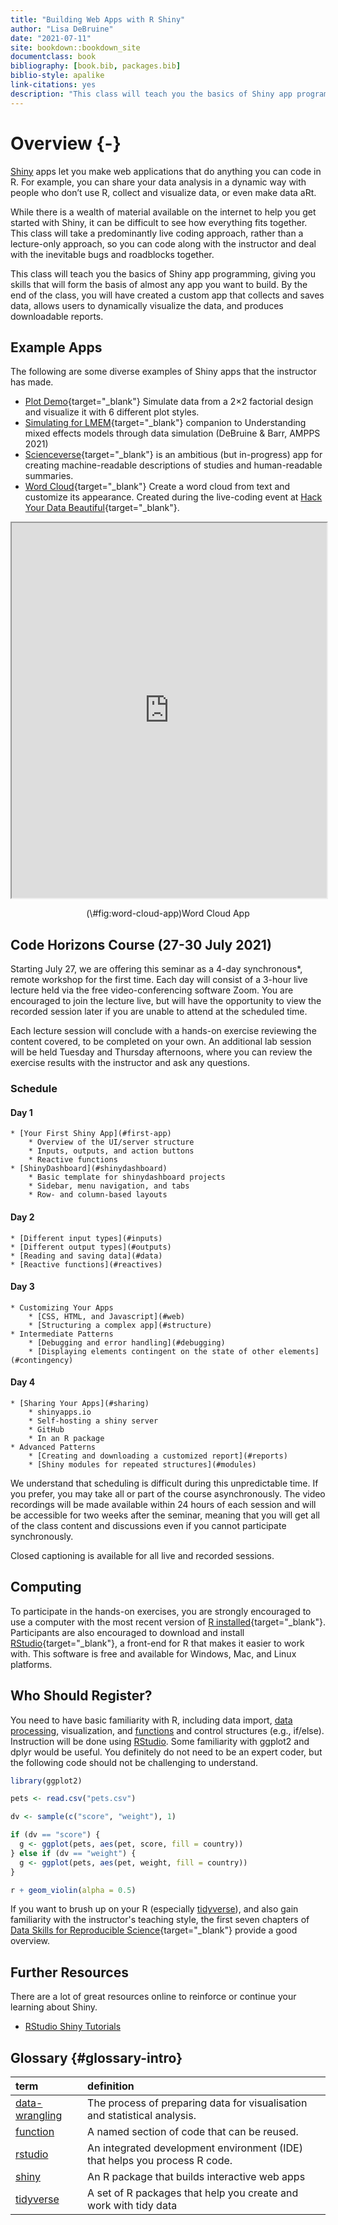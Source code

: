 ```yaml
--- 
title: "Building Web Apps with R Shiny"
author: "Lisa DeBruine"
date: "2021-07-11"
site: bookdown::bookdown_site
documentclass: book
bibliography: [book.bib, packages.bib]
biblio-style: apalike
link-citations: yes
description: "This class will teach you the basics of Shiny app programming, giving you skills that will form the basis of almost any app you want to build. By the end of the class, you will have created a custom app that collects and saves data, allows users to dynamically visualize the data, and produces downloadable reports."
---
```





# Overview {-}

<a class='glossary' target='_blank' title='An R package that builds interactive web apps' href='https://psyteachr.github.io/glossary/s#shiny'>Shiny</a> apps let you make web applications that do anything you can code in R. For example, you can share your data analysis in a dynamic way with people who don’t use R, collect and visualize data, or even make data aRt.

While there is a wealth of material available on the internet to help you get started with Shiny, it can be difficult to see how everything fits together. This class will take a predominantly live coding approach, rather than a lecture-only approach, so you can code along with the instructor and deal with the inevitable bugs and roadblocks together.

This class will teach you the basics of Shiny app programming, giving you skills that will form the basis of almost any app you want to build. By the end of the class, you will have created a custom app that collects and saves data, allows users to dynamically visualize the data, and produces downloadable reports.

## Example Apps

The following are some diverse examples of Shiny apps that the instructor has made.

* [Plot Demo](https://shiny.psy.gla.ac.uk/debruine/plotdemo/){target="_blank"} Simulate data from a 2×2 factorial design and visualize it with 6 different plot styles.
* [Simulating for LMEM](https://shiny.psy.gla.ac.uk/lmem_sim/){target="_blank"} companion to Understanding mixed effects models through data simulation (DeBruine & Barr, AMPPS 2021)
* [Scienceverse](http://shiny.ieis.tue.nl/scienceverse/){target="_blank"} is an ambitious (but in-progress) app for creating machine-readable descriptions of studies and human-readable summaries.
* [Word Cloud](https://shiny.psy.gla.ac.uk/debruine/wordcloud/){target="_blank"} Create a word cloud from text and customize its appearance. Created during the live-coding event at [Hack Your Data Beautiful](https://psyteachr.github.io/hack-your-data/){target="_blank"}.

<div class="figure" style="text-align: center">
<iframe src="https://shiny.psy.gla.ac.uk/debruine/wordcloud/?showcase=0" width="100%" height="600px"></iframe>
<p class="caption">(\#fig:word-cloud-app)Word Cloud App</p>
</div>


## Code Horizons Course (27-30 July 2021)

Starting July 27, we are offering this seminar as a 4-day synchronous*, remote workshop for the first time. Each day will consist of a 3-hour live lecture held via the free video-conferencing software Zoom. You are encouraged to join the lecture live, but will have the opportunity to view the recorded session later if you are unable to attend at the scheduled time.

Each lecture session will conclude with a hands-on exercise reviewing the content covered, to be completed on your own. An additional lab session will be held Tuesday and Thursday afternoons, where you can review the exercise results with the instructor and ask any questions.

### Schedule

#### Day 1
    * [Your First Shiny App](#first-app)
        * Overview of the UI/server structure
        * Inputs, outputs, and action buttons
        * Reactive functions
    * [ShinyDashboard](#shinydashboard)
        * Basic template for shinydashboard projects
        * Sidebar, menu navigation, and tabs
        * Row- and column-based layouts

#### Day 2
    * [Different input types](#inputs)
    * [Different output types](#outputs)
    * [Reading and saving data](#data)
    * [Reactive functions](#reactives)

#### Day 3
    * Customizing Your Apps
        * [CSS, HTML, and Javascript](#web)
        * [Structuring a complex app](#structure)
    * Intermediate Patterns
        * [Debugging and error handling](#debugging)
        * [Displaying elements contingent on the state of other elements](#contingency)

#### Day 4
    * [Sharing Your Apps](#sharing)
        * shinyapps.io
        * Self-hosting a shiny server
        * GitHub
        * In an R package
    * Advanced Patterns
        * [Creating and downloading a customized report](#reports)
        * [Shiny modules for repeated structures](#modules)

We understand that scheduling is difficult during this unpredictable time. If you prefer, you may take all or part of the course asynchronously. The video recordings will be made available within 24 hours of each session and will be accessible for two weeks after the seminar, meaning that you will get all of the class content and discussions even if you cannot participate synchronously.

Closed captioning is available for all live and recorded sessions.


## Computing

To participate in the hands-on exercises, you are strongly encouraged to use a computer with the most recent version of [R installed](https://www.r-project.org/){target="_blank"}. Participants are also encouraged to download and install [RStudio](https://www.rstudio.com/products/rstudio/download/){target="_blank"}, a front-end for R that makes it easier to work with. This software is free and available for Windows, Mac, and Linux platforms.

## Who Should Register?

You need to have basic familiarity with R, including data import, <a class='glossary' target='_blank' title='The process of preparing data for visualisation and statistical analysis.' href='https://psyteachr.github.io/glossary/d#data-wrangling'>data processing</a>, visualization, and <a class='glossary' target='_blank' title='A named section of code that can be reused.' href='https://psyteachr.github.io/glossary/f#function'>functions</a> and control structures (e.g., if/else). Instruction will be done using <a class='glossary' target='_blank' title='An integrated development environment (IDE) that helps you process R code.' href='https://psyteachr.github.io/glossary/r#rstudio'>RStudio</a>. Some familiarity with ggplot2 and dplyr would be useful. You definitely do not need to be an expert coder, but the following code should not be challenging to understand.


```r
library(ggplot2)

pets <- read.csv("pets.csv")

dv <- sample(c("score", "weight"), 1)

if (dv == "score") {
  g <- ggplot(pets, aes(pet, score, fill = country))
} else if (dv == "weight") {
  g <- ggplot(pets, aes(pet, weight, fill = country))
}

r + geom_violin(alpha = 0.5)
```


If you want to brush up on your R (especially <a class='glossary' target='_blank' title='A set of R packages that help you create and work with tidy data' href='https://psyteachr.github.io/glossary/t#tidyverse'>tidyverse</a>), and also gain familiarity with the instructor's teaching style, the first seven chapters of [Data Skills for Reproducible Science](https://psyteachr.github.io/msc-data-skills/){target="_blank"} provide a good overview.

## Further Resources

There are a lot of great resources online to reinforce or continue your learning about Shiny.

* [RStudio Shiny Tutorials](https://shiny.rstudio.com/tutorial/)
        
## Glossary {#glossary-intro}


|term                                                                                                                |definition                                                                 |
|:-------------------------------------------------------------------------------------------------------------------|:--------------------------------------------------------------------------|
|<a class='glossary' target='_blank' href='https://psyteachr.github.io/glossary/d#data-wrangling'>data-wrangling</a> |The process of preparing data for visualisation and statistical analysis.  |
|<a class='glossary' target='_blank' href='https://psyteachr.github.io/glossary/f#function'>function</a>             |A named section of code that can be reused.                                |
|<a class='glossary' target='_blank' href='https://psyteachr.github.io/glossary/r#rstudio'>rstudio</a>               |An integrated development environment (IDE) that helps you process R code. |
|<a class='glossary' target='_blank' href='https://psyteachr.github.io/glossary/s#shiny'>shiny</a>                   |An R package that builds interactive web apps                              |
|<a class='glossary' target='_blank' href='https://psyteachr.github.io/glossary/t#tidyverse'>tidyverse</a>           |A set of R packages that help you create and work with tidy data           |

